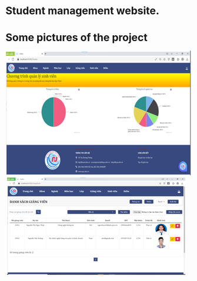 # Student management website.

# Some pictures of the project
<img src="https://raw.githubusercontent.com/Dia2001/ManageStudents/b131d4c855930d7c1e4fd9f1719b133f1c438277/QLSV/Content/IMG/trangchu.PNG"/>
<img src="https://raw.githubusercontent.com/Dia2001/ManageStudents/b131d4c855930d7c1e4fd9f1719b133f1c438277/QLSV/Content/IMG/trangsinhvien.PNG"/>
